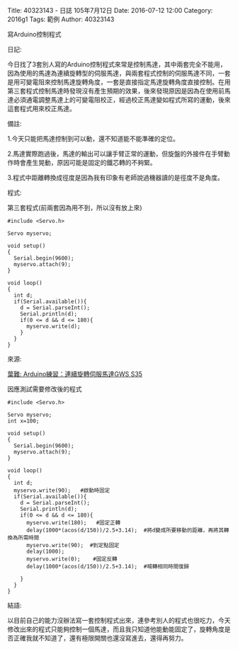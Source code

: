 Title: 40323143 -  日誌  105年7月12日
Date: 2016-07-12 12:00
Category: 2016g1
Tags: 範例
Author: 40323143

寫Arduino控制程式
<!-- PELICAN_END_SUMMARY -->

日記:

今日找了3套別人寫的Arduino控制程式來常是控制馬達，其中兩套完全不能用，因為使用的馬達為連續旋轉型的伺服馬達，與兩套程式控制的伺服馬達不同，一套是用可變電阻來控制馬達旋轉角度，一套是直接指定馬達旋轉角度直接控制。在用第三套程式控制馬達時發現沒有產生預期的效果，後來發現原因是因為在使用前馬達必須通電調整馬達上的可變電阻校正，經過校正馬達變如程式所寫的運動，後來這套程式用來校正馬達。

備註:

1.今天只能把馬達控制到可以動，還不知道能不能準確的定位。

2.馬達實際跑過後，馬達的輸出可以讓手臂正常的運動，但旋盤的外接件在手臂動作時會產生晃動，原因可能是固定的鐵芯轉的不夠緊。

3.程式中距離轉換成徑度是因為我有印象有老師說過機器讀的是徑度不是角度。

程式:

第三套程式(前兩套因為用不到，所以沒有放上來)

    #include <Servo.h>
    
    Servo myservo;
      
    void setup() 
    { 
      Serial.begin(9600);
      myservo.attach(9);
    } 
    
    void loop() 
    { 
      int d;
      if(Serial.available()){
        d = Serial.parseInt();
        Serial.println(d);
        if(0 <= d && d <= 180){
          myservo.write(d);
        }
      }
    }

來源:

<a href="https://www.google.com.tw/url?sa=t&rct=j&q=&esrc=s&source=web&cd=2&cad=rja&uact=8&ved=0ahUKEwjzn9HYku3NAhWHGZQKHXSlCowQFggjMAE&url=http%3A%2F%2Fyehnan.blogspot.com%2F2013%2F09%2Farduinogws-s35.html&usg=AFQjCNEtOQUFXThuLR7BD9VFBm4xK_tsOQ&sig2=LE97WxvBrBv6QLZY8zVpgA">葉難: Arduino練習：連續旋轉伺服馬達GWS S35</a>


因應測試需要修改後的程式

    #include <Servo.h>
    
    Servo myservo;
    int x=100;
    
    void setup() 
    { 
      Serial.begin(9600);
      myservo.attach(9);
    } 
    
    void loop() 
    { 
      int d;
      myservo.write(90);   #啟動時固定
      if(Serial.available()){
        d = Serial.parseInt();
        Serial.println(d);   
        if(0 <= d && d <= 180){
          myservo.write(180);   #固定正轉
          delay(1000*(acos(d/150))/2.5+3.14);  #將d變成所要移動的距離，再將其轉換為所需時間
          myservo.write(90);  #到定點固定
          delay(1000);
          myservo.write(0);    #固定反轉
          delay(1000*(acos(d/150))/2.5+3.14);  #喊轉相同時間復歸
          
        }
      }
    }

結語:

以目前自己的能力沒辦法寫一套控制程式出來，連參考別人的程式也很吃力，今天修改出來的程式只能夠控制一個馬達，而且我只知道他能動能固定了，旋轉角度是否正確我就不知道了，還有極限開關也還沒寫進去，還得再努力。




